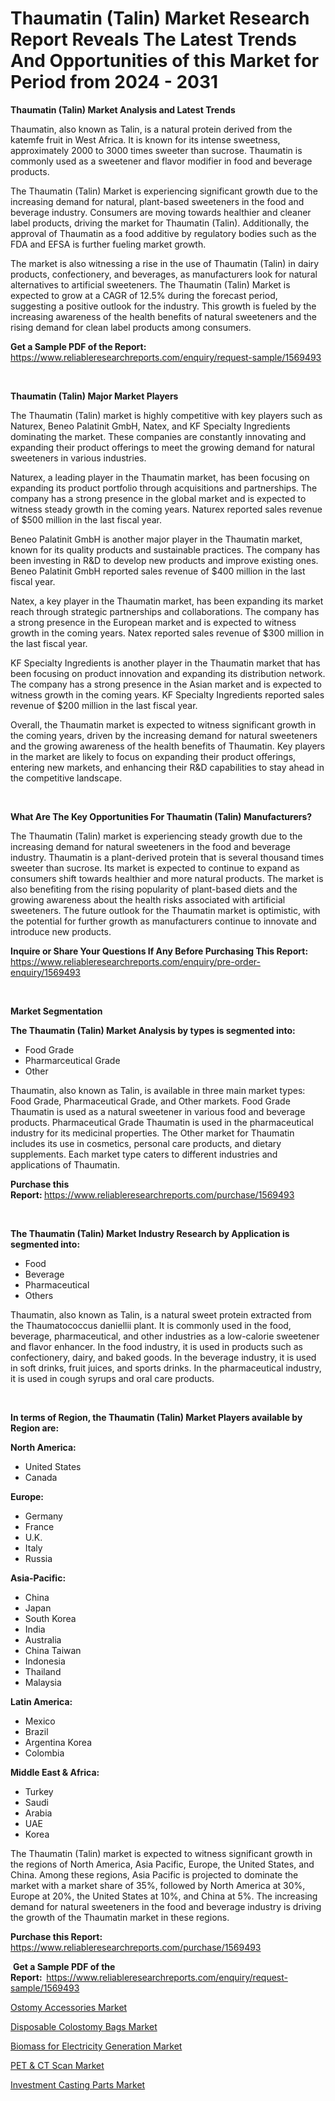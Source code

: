 <p><h1>Thaumatin (Talin) Market Research Report Reveals The Latest Trends And Opportunities of this Market for Period from 2024 - 2031</h1></p><p><strong>Thaumatin (Talin) Market Analysis and Latest Trends</strong></p>
<p><p>Thaumatin, also known as Talin, is a natural protein derived from the katemfe fruit in West Africa. It is known for its intense sweetness, approximately 2000 to 3000 times sweeter than sucrose. Thaumatin is commonly used as a sweetener and flavor modifier in food and beverage products.</p><p>The Thaumatin (Talin) Market is experiencing significant growth due to the increasing demand for natural, plant-based sweeteners in the food and beverage industry. Consumers are moving towards healthier and cleaner label products, driving the market for Thaumatin (Talin). Additionally, the approval of Thaumatin as a food additive by regulatory bodies such as the FDA and EFSA is further fueling market growth.</p><p>The market is also witnessing a rise in the use of Thaumatin (Talin) in dairy products, confectionery, and beverages, as manufacturers look for natural alternatives to artificial sweeteners. The Thaumatin (Talin) Market is expected to grow at a CAGR of 12.5% during the forecast period, suggesting a positive outlook for the industry. This growth is fueled by the increasing awareness of the health benefits of natural sweeteners and the rising demand for clean label products among consumers.</p></p>
<p><strong>Get a Sample PDF of the Report:&nbsp;</strong> <a href="https://www.reliableresearchreports.com/enquiry/request-sample/1569493">https://www.reliableresearchreports.com/enquiry/request-sample/1569493</a></p>
<p>&nbsp;</p>
<p><strong>Thaumatin (Talin) Major Market Players</strong></p>
<p><p>The Thaumatin (Talin) market is highly competitive with key players such as Naturex, Beneo Palatinit GmbH, Natex, and KF Specialty Ingredients dominating the market. These companies are constantly innovating and expanding their product offerings to meet the growing demand for natural sweeteners in various industries.</p><p>Naturex, a leading player in the Thaumatin market, has been focusing on expanding its product portfolio through acquisitions and partnerships. The company has a strong presence in the global market and is expected to witness steady growth in the coming years. Naturex reported sales revenue of $500 million in the last fiscal year.</p><p>Beneo Palatinit GmbH is another major player in the Thaumatin market, known for its quality products and sustainable practices. The company has been investing in R&D to develop new products and improve existing ones. Beneo Palatinit GmbH reported sales revenue of $400 million in the last fiscal year.</p><p>Natex, a key player in the Thaumatin market, has been expanding its market reach through strategic partnerships and collaborations. The company has a strong presence in the European market and is expected to witness growth in the coming years. Natex reported sales revenue of $300 million in the last fiscal year.</p><p>KF Specialty Ingredients is another player in the Thaumatin market that has been focusing on product innovation and expanding its distribution network. The company has a strong presence in the Asian market and is expected to witness growth in the coming years. KF Specialty Ingredients reported sales revenue of $200 million in the last fiscal year.</p><p>Overall, the Thaumatin market is expected to witness significant growth in the coming years, driven by the increasing demand for natural sweeteners and the growing awareness of the health benefits of Thaumatin. Key players in the market are likely to focus on expanding their product offerings, entering new markets, and enhancing their R&D capabilities to stay ahead in the competitive landscape.</p></p>
<p>&nbsp;</p>
<p><strong>What Are The Key Opportunities For Thaumatin (Talin) Manufacturers?</strong></p>
<p><p>The Thaumatin (Talin) market is experiencing steady growth due to the increasing demand for natural sweeteners in the food and beverage industry. Thaumatin is a plant-derived protein that is several thousand times sweeter than sucrose. Its market is expected to continue to expand as consumers shift towards healthier and more natural products. The market is also benefiting from the rising popularity of plant-based diets and the growing awareness about the health risks associated with artificial sweeteners. The future outlook for the Thaumatin market is optimistic, with the potential for further growth as manufacturers continue to innovate and introduce new products.</p></p>
<p><strong>Inquire or Share Your Questions If Any Before Purchasing This Report:</strong> <a href="https://www.reliableresearchreports.com/enquiry/pre-order-enquiry/1569493">https://www.reliableresearchreports.com/enquiry/pre-order-enquiry/1569493</a></p>
<p>&nbsp;</p>
<p><strong>Market Segmentation</strong></p>
<p><strong>The Thaumatin (Talin) Market Analysis by types is segmented into:</strong></p>
<p><ul><li>Food Grade</li><li>Pharmarceutical Grade</li><li>Other</li></ul></p>
<p><p>Thaumatin, also known as Talin, is available in three main market types: Food Grade, Pharmaceutical Grade, and Other markets. Food Grade Thaumatin is used as a natural sweetener in various food and beverage products. Pharmaceutical Grade Thaumatin is used in the pharmaceutical industry for its medicinal properties. The Other market for Thaumatin includes its use in cosmetics, personal care products, and dietary supplements. Each market type caters to different industries and applications of Thaumatin.</p></p>
<p><strong>Purchase this Report:&nbsp;</strong><a href="https://www.reliableresearchreports.com/purchase/1569493">https://www.reliableresearchreports.com/purchase/1569493</a></p>
<p>&nbsp;</p>
<p><strong>The Thaumatin (Talin) Market Industry Research by Application is segmented into:</strong></p>
<p><ul><li>Food</li><li>Beverage</li><li>Pharmaceutical</li><li>Others</li></ul></p>
<p><p>Thaumatin, also known as Talin, is a natural sweet protein extracted from the Thaumatococcus daniellii plant. It is commonly used in the food, beverage, pharmaceutical, and other industries as a low-calorie sweetener and flavor enhancer. In the food industry, it is used in products such as confectionery, dairy, and baked goods. In the beverage industry, it is used in soft drinks, fruit juices, and sports drinks. In the pharmaceutical industry, it is used in cough syrups and oral care products.</p></p>
<p>&nbsp;</p>
<p><strong>In terms of Region, the Thaumatin (Talin) Market Players available by Region are:</strong></p>
<p>
    <p> <strong> North America: </strong>
        <ul>
            <li>United States</li>
            <li>Canada</li>
        </ul>
        </p> 
    <p> <strong> Europe: </strong>
        <ul>
            <li>Germany</li>
            <li>France</li>
            <li>U.K.</li>
            <li>Italy</li>
            <li>Russia</li>
        </ul>
        </p> 
    <p> <strong> Asia-Pacific: </strong>
        <ul>
            <li>China</li>
            <li>Japan</li>
            <li>South Korea</li>
            <li>India</li>
            <li>Australia</li>
            <li>China Taiwan</li>
            <li>Indonesia</li>
            <li>Thailand</li>
            <li>Malaysia</li>
        </ul>
        </p> 
    <p> <strong> Latin America: </strong>
        <ul>
            <li>Mexico</li>
            <li>Brazil</li>
            <li>Argentina Korea</li>
            <li>Colombia</li>
        </ul>
        </p> 
    <p> <strong> Middle East & Africa: </strong>
        <ul>
            <li>Turkey</li>
            <li>Saudi</li>
            <li>Arabia</li>
            <li>UAE</li>
            <li>Korea</li>
        </ul>
    </p>
    </p>
<p><p>The Thaumatin (Talin) market is expected to witness significant growth in the regions of North America, Asia Pacific, Europe, the United States, and China. Among these regions, Asia Pacific is projected to dominate the market with a market share of 35%, followed by North America at 30%, Europe at 20%, the United States at 10%, and China at 5%. The increasing demand for natural sweeteners in the food and beverage industry is driving the growth of the Thaumatin market in these regions.</p></p>
<p><strong>Purchase this Report: </strong><a href="https://www.reliableresearchreports.com/purchase/1569493">https://www.reliableresearchreports.com/purchase/1569493</a></p>
<p>&nbsp;<strong>Get a Sample PDF of the Report:&nbsp;&nbsp;</strong><a href="https://www.reliableresearchreports.com/enquiry/request-sample/1569493">https://www.reliableresearchreports.com/enquiry/request-sample/1569493</a></p>
<p><strong></strong></p>
<p><p><a href="https://issuu.com/reportprime-2/docs/ostomy-accessories-market-size-2030.pptx">Ostomy Accessories Market</a></p><p><a href="https://issuu.com/reportprime-2/docs/disposable-colostomy-bags-market-size-2030.pptx">Disposable Colostomy Bags Market</a></p><p><a href="https://github.com/juniordelafrance/Market-Research-Report-List-2/blob/main/biomass-for-electricity-generation-market.md">Biomass for Electricity Generation Market</a></p><p><a href="https://github.com/rahu1506/Market-Research-Report-List-3/blob/main/pet-ct-scan-market.md">PET & CT Scan Market</a></p><p><a href="https://github.com/FassouRP/Market-Research-Report-List-3/blob/main/investment-casting-parts-market.md">Investment Casting Parts Market</a></p></p>